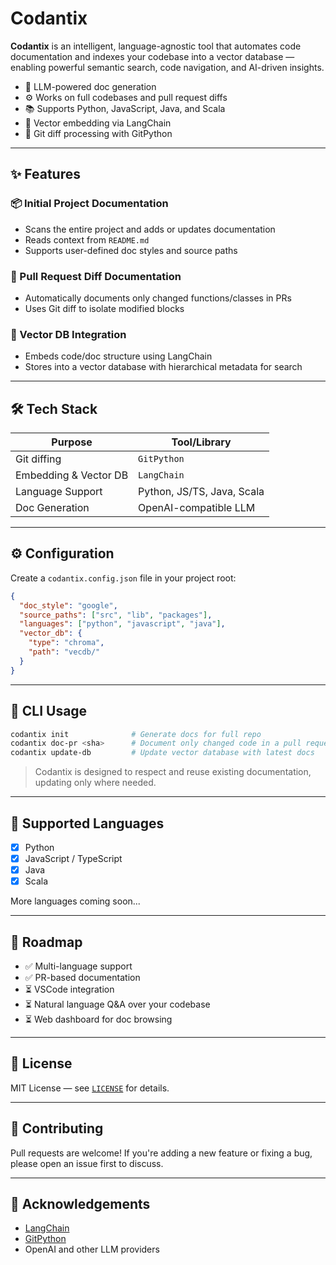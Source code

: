 # Codantix

**Codantix** is an intelligent, language-agnostic tool that automates code documentation and indexes your codebase into a vector database — enabling powerful semantic search, code navigation, and AI-driven insights.

- 🧠 LLM-powered doc generation
- ⚙️ Works on full codebases and pull request diffs
- 📚 Supports Python, JavaScript, Java, and Scala
- 🔎 Vector embedding via LangChain
- 🔄 Git diff processing with GitPython

---

## ✨ Features

### 📦 Initial Project Documentation
- Scans the entire project and adds or updates documentation
- Reads context from `README.md`
- Supports user-defined doc styles and source paths

### 🔁 Pull Request Diff Documentation
- Automatically documents only changed functions/classes in PRs
- Uses Git diff to isolate modified blocks

### 🧠 Vector DB Integration
- Embeds code/doc structure using LangChain
- Stores into a vector database with hierarchical metadata for search

---

## 🛠️ Tech Stack

| Purpose        | Tool/Library       |
|----------------|--------------------|
| Git diffing    | `GitPython`        |
| Embedding & Vector DB | `LangChain` |
| Language Support | Python, JS/TS, Java, Scala |
| Doc Generation | OpenAI-compatible LLM |

---

## ⚙️ Configuration

Create a `codantix.config.json` file in your project root:

```json
{
  "doc_style": "google",
  "source_paths": ["src", "lib", "packages"],
  "languages": ["python", "javascript", "java"],
  "vector_db": {
    "type": "chroma",
    "path": "vecdb/"
  }
}
```

---

## 🚀 CLI Usage

```bash
codantix init              # Generate docs for full repo
codantix doc-pr <sha>      # Document only changed code in a pull request
codantix update-db         # Update vector database with latest docs
```

> Codantix is designed to respect and reuse existing documentation, updating only where needed.

---

## 🧩 Supported Languages

- [x] Python
- [x] JavaScript / TypeScript
- [x] Java
- [x] Scala

More languages coming soon...

---

## 🔮 Roadmap

- ✅ Multi-language support
- ✅ PR-based documentation
- ⏳ VSCode integration
- ⏳ Natural language Q&A over your codebase
- ⏳ Web dashboard for doc browsing

---

## 📄 License

MIT License — see [`LICENSE`](LICENSE) for details.

---

## 🤝 Contributing

Pull requests are welcome! If you're adding a new feature or fixing a bug, please open an issue first to discuss.

---

## 🙌 Acknowledgements

- [LangChain](https://github.com/langchain-ai/langchain)
- [GitPython](https://github.com/gitpython-developers/GitPython)
- OpenAI and other LLM providers
